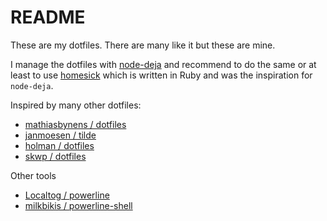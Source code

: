 # README #

These are my dotfiles. There are many like it but these are mine.

I manage the dotfiles with [node-deja](https://github.com/mcantelon/node-deja) and recommend to do the same or at least to use [homesick](https://github.com/technicalpickles/homesick) which is written in Ruby and was the inspiration for `node-deja`.

Inspired by many other dotfiles:

- [mathiasbynens / dotfiles](https://github.com/mathiasbynens/dotfiles)
- [janmoesen / tilde](https://github.com/janmoesen/tilde)
- [holman / dotfiles](https://github.com/holman/dotfiles)
- [skwp / dotfiles](https://github.com/skwp/dotfiles)

Other tools

- [Localtog / powerline](https://github.com/Lokaltog/powerline)
- [milkbikis / powerline-shell](https://github.com/milkbikis/powerline-shell)